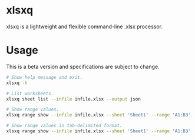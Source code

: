 # xlsxq

xlsxq is a lightweight and flexible command-line .xlsx processor.

# Usage

This is a beta version and specifications are subject to change.

```bash
# Show help message and exit.
xlsxq -h

# List worksheets.
xlsxq sheet list --infile infile.xlsx --output json

# Show range values.
xlsxq range show --infile infile.xlsx --sheet 'Sheet1' --range 'A1:B3' --output json

# Show range values in tab-delimited format.
xlsxq range show --infile infile.xlsx --sheet 'Sheet1' --range 'A1:B3' --output tsv
```
